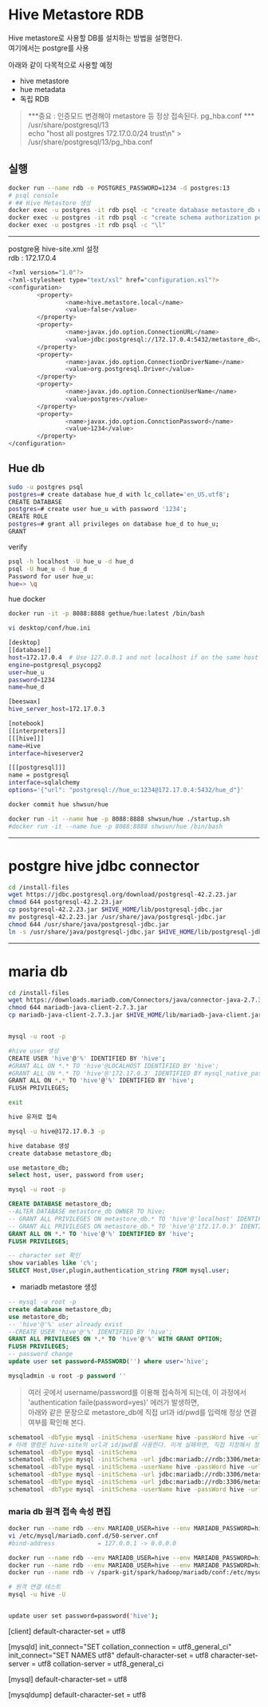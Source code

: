 # Hive Metastore RDB  
Hive metastore로 사용할 DB를 설치하는 방법을 설명한다.  
여기에서는 postgre를 사용  
  
아래와 같이 다목적으로 사용할 예정  
 - hive metastore 
 - hue metadata  
 - 독립 RDB  
> ***중요 : 인증모드 변경해야 metastore 등 정상 접속된다. pg_hba.conf ***  
/usr/share/postgresql/13  
echo "host all postgres 172.17.0.0/24 trust\n" > /usr/share/postgresql/13/pg_hba.conf
## 실행  
```bash
docker run --name rdb -e POSTGRES_PASSWORD=1234 -d postgres:13
# psql console 
# ## Hive Metastore 생성 
docker exec -u postgres -it rdb psql -c "create database metastore_db owner=postgres;"
docker exec -u postgres -it rdb psql -c "create schema authorization postgres;"
docker exec -u postgres -it rdb psql -c "\l"
```

---  

postgre용 hive-site.xml 설정  
rdb : 172.17.0.4  
```bash
<?xml version="1.0"?>
<?xml-stylesheet type="text/xsl" href="configuration.xsl"?>
<configuration>
        <property>
                <name>hive.metastore.local</name>
                <value>false</value>
        </property>
        <property>
                <name>javax.jdo.option.ConnectionURL</name>
                <value>jdbc:postgresql://172.17.0.4:5432/metastore_db</value>
        </property>
        <property>
                <name>javax.jdo.option.ConnectionDriverName</name>
                <value>org.postgresql.Driver</value>
        </property>
        <property>
                <name>javax.jdo.option.ConnectionUserName</name>
                <value>postgres</value>
        </property>
        <property>
                <name>javax.jdo.option.ConnctionPassword</name>
                <value>1234</value>
        </property>
</configuration>
```

## Hue db 
```bash
sudo -u postgres psql
postgres=# create database hue_d with lc_collate='en_US.utf8';
CREATE DATABASE
postgres=# create user hue_u with password '1234';
CREATE ROLE
postgres=# grant all privileges on database hue_d to hue_u;
GRANT
```
verify 
```bash
psql -h localhost -U hue_u -d hue_d
psql -U hue_u -d hue_d
Password for user hue_u:
hue=> \q
```

hue docker 
```bash
docker run -it -p 8088:8888 gethue/hue:latest /bin/bash

vi desktop/conf/hue.ini

[desktop]
[[database]]
host=172.17.0.4  # Use 127.0.0.1 and not localhost if on the same host
engine=postgresql_psycopg2
user=hue_u
password=1234
name=hue_d

[beeswax]
hive_server_host=172.17.0.3

[notebook]
[[interpreters]]
[[[hive]]]
name=Hive
interface=hiveserver2

[[[postgresql]]]
name = postgresql
interface=sqlalchemy
options='{"url": "postgresql://hue_u:1234@172.17.0.4:5432/hue_d"}'

docker commit hue shwsun/hue

docker run -it --name hue -p 8088:8888 shwsun/hue ./startup.sh
#docker run -it --name hue -p 8088:8888 shwsun/hue /bin/bash
```

---  
# postgre hive jdbc connector 
```bash
cd /install-files
wget https://jdbc.postgresql.org/download/postgresql-42.2.23.jar  
chmod 644 postgresql-42.2.23.jar
cp postgresql-42.2.23.jar $HIVE_HOME/lib/postgresql-jdbc.jar
mv postgresql-42.2.23.jar /usr/share/java/postgresql-jdbc.jar
chmod 644 /usr/share/java/postgresql-jdbc.jar
ln -s /usr/share/java/postgresql-jdbc.jar $HIVE_HOME/lib/postgresql-jdbc.jar
```

---  
# maria db 
```bash
cd /install-files
wget https://downloads.mariadb.com/Connectors/java/connector-java-2.7.3/mariadb-java-client-2.7.3.jar
chmod 644 mariadb-java-client-2.7.3.jar
cp mariadb-java-client-2.7.3.jar $HIVE_HOME/lib/mariadb-java-client.jar


mysql -u root -p

#hive user 생성
CREATE USER 'hive'@'%' IDENTIFIED BY 'hive';
#GRANT ALL ON *.* TO 'hive'@LOCALHOST IDENTIFIED BY 'hive';
#GRANT ALL ON *.* TO 'hive'@'172.17.0.3' IDENTIFIED BY mysql_native_password  'hive';
GRANT ALL ON *.* TO 'hive'@'%' IDENTIFIED BY 'hive';
FLUSH PRIVILEGES;

exit

hive 유저로 접속

mysql -u hive@172.17.0.3 -p

hive database 생성
create database metastore_db;

use metastore_db;
select host, user, password from user;

```

```bash
mysql -u root -p
```
```sql
CREATE DATABASE metastore_db;
--ALTER DATABASE metastore_db OWNER TO hive;
-- GRANT ALL PRIVILEGES ON metastore_db.* TO 'hive'@'localhost' IDENTIFIED BY 'hive';
-- GRANT ALL PRIVILEGES ON metastore_db.* TO 'hive'@'172.17.0.3' IDENTIFIED BY 'hive';
GRANT ALL ON *.* TO 'hive'@'%' IDENTIFIED BY 'hive';
FLUSH PRIVILEGES;

-- character set 확인 
show variables like 'c%';
SELECT Host,User,plugin,authentication_string FROM mysql.user;
```

- mariadb metastore 생성 
```sql
-- mysql -u root -p
create database metastore_db;
use metastore_db;
-- 'hive'@'%' user already exist
--CREATE USER 'hive'@'%' IDENTIFIED BY 'hive'; 
GRANT ALL PRIVILEGES ON *.* TO 'hive'@'%' WITH GRANT OPTION;
FLUSH PRIVILEGES;
-- password change  
update user set password=PASSWORD('') where user='hive';

mysqladmin -u root -p password ''
```


> 여러 곳에서 username/password를 이용해 접속하게 되는데, 이 과정에서 'authentication faile(password=yes)' 에러가 발생하면,  
> 아래와 같은 문장으로 metastore_db에 직접 url과 id/pwd를 입력해 정상 연결 여부를 확인해 본다.  
```bash
schematool -dbType mysql -initSchema -userName hive -passWord hive -url jdbc:mariadb://rdb:3306/metastore_db?createDatabaseIfNotExist=true&passwordCharacterEncoding=utf8 
# 아래 명령은 hive-site의 url과 id/pwd를 사용한다. 이게 실패하면, 직접 지정해서 정보가 정확한 지 확인. US-ASCII
schematool -dbType mysql -initSchema 
schematool -dbType mysql -initSchema -url jdbc:mariadb://rdb:3306/metastore_db?passwordCharacterEncoding=utf8 
schematool -dbType mysql -initSchema -userName hive -passWord hive -url jdbc:mariadb://rdb:3306/metastore_db
schematool -dbType mysql -initSchema -url jdbc:mariadb://rdb:3306/metastore_db?passwordCharacterEncoding=utf8mb4
schematool -dbType mysql -initSchema -url jdbc:mariadb://rdb:3306/metastore_db?passwordCharacterEncoding=latin1
schematool -dbType mysql -initSchema -userName hive -passWord hive -url jdbc:mariadb://rdb:3306/metastore_db?passwordCharacterEncoding=utf8 

```


### maria db 원격 접속 속성 편집 
```bash
docker run --name rdb --env MARIADB_USER=hive --env MARIADB_PASSWORD=hive --env MARIADB_ROOT_PASSWORD=hive -it mariadb:10.5 /bin/bash
vi /etc/mysql/mariadb.conf.d/50-server.cnf 
#bind-address            = 127.0.0.1 -> 0.0.0.0

docker run --name rdb --env MARIADB_USER=hive --env MARIADB_PASSWORD=hive --env MARIADB_ROOT_PASSWORD=hive -d shwsun/hdfs-maria
docker run --name rdb --env MARIADB_USER=hive --env MARIADB_PASSWORD=hive --env MARIADB_ROOT_PASSWORD=hive -d mariadb:10.2.37-bionic
docker run --name rdb -v /spark-git/spark/hadoop/mariadb/conf:/etc/mysql/mariadb.conf.d -e MARIADB_ROOT_PASSWORD=hive --env MARIADB_USER=hive --env MARIADB_PASSWORD=hive -d mariadb:10.5

# 원격 연결 테스트 
mysql -u hive -U


update user set password=password('hive');
```
[client]
default-character-set = utf8

[mysqld]
init_connect="SET collation_connection = utf8_general_ci"
init_connect="SET NAMES utf8"
default-character-set = utf8
character-set-server = utf8 
collation-server = utf8_general_ci 

[mysql]
default-character-set = utf8

[mysqldump]
default-character-set = utf8 


